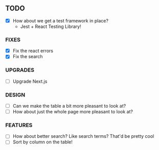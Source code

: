 ## TODO

- [x] How about we get a test framework in place?
	* Jest + React Testing Library!

### FIXES

- [x] Fix the react errors
- [x] Fix the search

### UPGRADES

- [ ] Upgrade Next.js

### DESIGN

- [ ] Can we make the table a bit more pleasant to look at?
- [ ] How about just the whole page more pleasant to look at?

### FEATURES

- [ ] How about better search? Like search terms? That'd be pretty cool
- [ ] Sort by column on the table!
